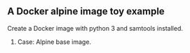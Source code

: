## A Docker alpine image toy example

Create a Docker image with python 3 and samtools installed.

1. Case: Alpine base image.
